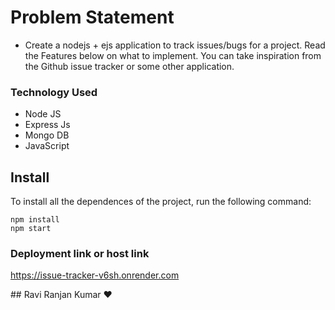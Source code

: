 # Problem Statement
 - Create a nodejs + ejs application to track issues/bugs for a project. Read the Features below on what to implement. You can take inspiration from the Github issue tracker or some other application.

### Technology Used
 - Node JS
 - Express Js
 - Mongo DB
 - JavaScript
 
 ## Install

To install all the dependences of the project, run the following command:

    npm install
    npm start

 
### Deployment link  or host link
 https://issue-tracker-v6sh.onrender.com
 
 <p align center> 
  ## Ravi Ranjan Kumar ❤️
 </p>

